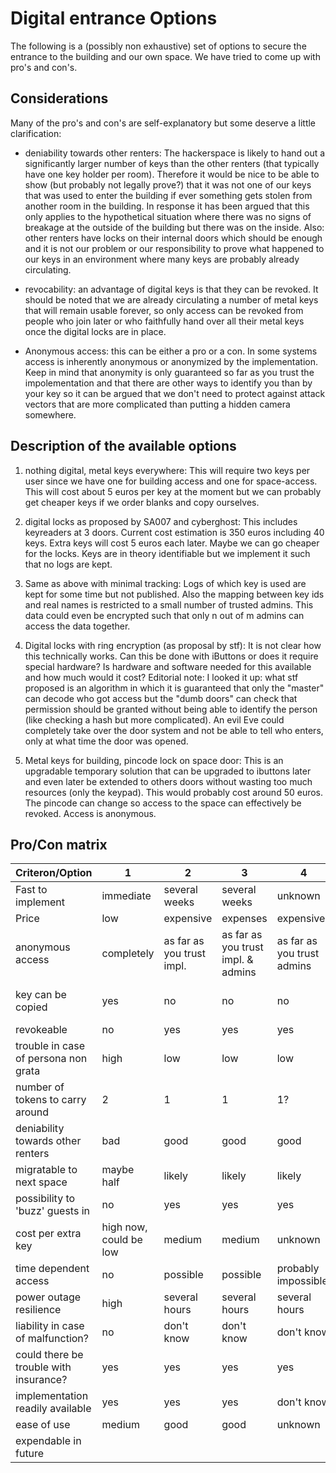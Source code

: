 # Digital entrance Options

The following is a (possibly non exhaustive) set of options to secure the entrance to the building and our own space. We have tried to come up with pro's and con's.

## Considerations
Many of the pro's and con's are self-explanatory but some deserve a little clarification:

* deniability towards other renters:
The hackerspace is likely to hand out a significantly larger number of keys than the other renters (that typically have one key holder per room). Therefore it would be nice to be able to show (but probably not legally prove?) that it was not one of our keys that was used to enter the building if ever something gets stolen from another room in the building. In response it has been argued that this only applies to the hypothetical situation where there was no signs of breakage at the outside of the building but there was on the inside. Also: other renters have locks on their internal doors which should be enough and it is not our problem or our responsibility to prove what happened to our keys in an environment where many keys are probably already circulating.

* revocability:
an advantage of digital keys is that they can be revoked. It should be noted that we are already circulating a number of metal keys that will remain usable forever, so only access can be revoked from people who join later or who faithfully hand over all their metal keys once the digital locks are in place.

* Anonymous access:
this can be either a pro or a con. In some systems access is inherently anonymous or anonymized by the implementation. Keep in mind that anonymity is only guaranteed so far as you trust the impolementation and that there are other ways to identify you than by your key so it can be argued that we don't need to protect against attack vectors that are more complicated than putting a hidden camera somewhere.


## Description of the available options
1. nothing digital, metal keys everywhere:
This will require two keys per user since we have one for building access and one for space-access. This will cost about 5 euros per key at the moment but we can probably get cheaper keys if we order blanks and copy ourselves.

2. digital locks as proposed by SA007 and cyberghost:
This includes keyreaders at 3 doors. Current cost estimation is 350 euros including 40 keys. Extra keys will cost 5 euros each later. Maybe we can go cheaper for the locks. Keys are in theory identifiable but we implement it such that no logs are kept.

3. Same as above with minimal tracking:
Logs of which key is used are kept for some time but not published. Also the mapping between key ids and real names is restricted to a small number of trusted admins. This data could even be encrypted such that only n out of m admins can access the data together.

4. Digital locks with ring encryption (as proposal by stf):
It is not clear how this technically works. Can this be done with iButtons or does it require special hardware? Is hardware and software needed for this available and how much would it cost? Editorial note: I looked it up: what stf proposed is an algorithm in which it is guaranteed that only the "master" can decode who got access but the "dumb doors" can check that permission should be granted without being able to identify the person (like checking a hash but more complicated). An evil Eve could completely take over the door system and not be able to tell who enters, only at what time the door was opened.

5. Metal keys for building, pincode lock on space door:
This is an upgradable temporary solution that can be upgraded to ibuttons later and even later be extended to others doors without wasting too much resources (only the keypad). This would probably cost around 50 euros. The pincode can change so access to the space can effectively be revoked. Access is anonymous.


## Pro/Con matrix
| Criteron/Option | 1 | 2 | 3 | 4 | 5 |
|----|----|----|----|----|----|
| Fast to implement | immediate | several weeks | several weeks | unknown | few weeks |
| Price             | low       | expensive     | expenses      | expensive? | intermediate |
| anonymous access | completely | as far as you trust impl. | as far as you trust impl. & admins | as far as you trust admins | completely |
| key can be copied | yes | no | no | no | outside, and inside temporarily |
| revokeable | no | yes | yes | yes | only inside |
| trouble in case of persona non grata | high | low | low |low | medium |
| number of tokens to carry around | 2 | 1 | 1 | 1? | 1 |
| deniability towards other renters | bad | good | good | good | bad |
| migratable to next space | maybe half | likely | likely | likely | likely half |
| possibility to 'buzz' guests in | no | yes | yes | yes | no |
| cost per extra key | high now, could be low | medium | medium | unknown | low |
| time dependent access | no | possible | possible | probably impossible | no |
| power outage resilience | high | several hours | several hours | several hours | high |
| liability in case of malfunction? | no | don't know | don't know | don't know | no |
| could there be trouble with insurance? | yes | yes | yes | yes | yes |
| implementation readily available | yes |yes |yes | don't know | yes |
| ease of use | medium | good | good | unknown | medium |
| expendable in future |  |  |  |  | yes |
